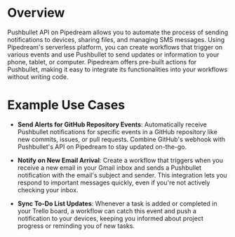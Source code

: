 # Overview

Pushbullet API on Pipedream allows you to automate the process of sending notifications to devices, sharing files, and managing SMS messages. Using Pipedream's serverless platform, you can create workflows that trigger on various events and use Pushbullet to send updates or information to your phone, tablet, or computer. Pipedream offers pre-built actions for Pushbullet, making it easy to integrate its functionalities into your workflows without writing code.

# Example Use Cases

- **Send Alerts for GitHub Repository Events**: Automatically receive Pushbullet notifications for specific events in a GitHub repository like new commits, issues, or pull requests. Combine GitHub's webhook with Pushbullet's API on Pipedream to stay updated on-the-go.

- **Notify on New Email Arrival**: Create a workflow that triggers when you receive a new email in your Gmail inbox and sends a Pushbullet notification with the email's subject and sender. This integration lets you respond to important messages quickly, even if you're not actively checking your inbox.

- **Sync To-Do List Updates**: Whenever a task is added or completed in your Trello board, a workflow can catch this event and push a notification to your devices, keeping you informed about project progress or reminding you of new tasks.
